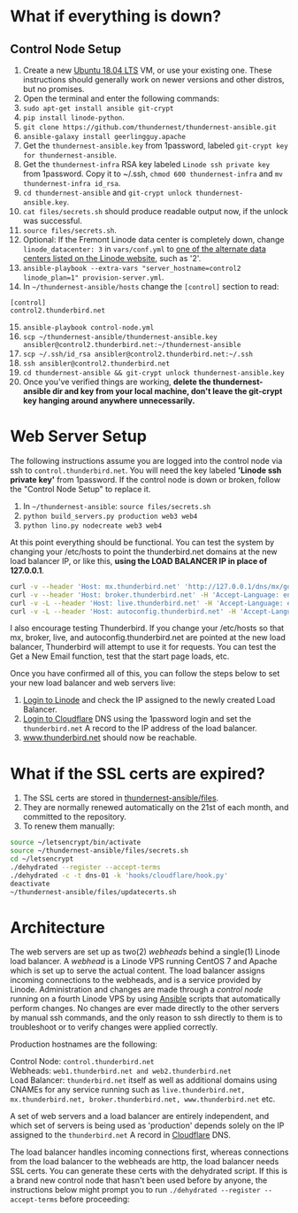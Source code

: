 # What if everything is down?

## Control Node Setup

1. Create a new [Ubuntu 18.04 LTS](http://releases.ubuntu.com/18.04/ubuntu-18.04.1-desktop-amd64.iso) VM, or use your existing one. These instructions should generally work on newer versions and other distros, but no promises.
2. Open the terminal and enter the following commands:
3. `sudo apt-get install ansible git-crypt`
4. `pip install linode-python`.
5. `git clone https://github.com/thundernest/thundernest-ansible.git`
6. `ansible-galaxy install geerlingguy.apache`
7. Get the `thundernest-ansible.key` from 1password, labeled `git-crypt key for thundernest-ansible`.
8. Get the `thundernest-infra` RSA key labeled `Linode ssh private key` from 1password. Copy it to ~/.ssh, `chmod 600 thundernest-infra` and `mv thundernest-infra id_rsa`.
9. `cd thundernest-ansible` and `git-crypt unlock thundernest-ansible.key`.
10. `cat files/secrets.sh` should produce readable output now, if the unlock was successful.
11. `source files/secrets.sh`.
12. Optional: If the Fremont Linode data center is completely down, change `linode_datacenter: 3` in `vars/conf.yml` to [one of the alternate data centers listed on the Linode website](https://www.linode.com/api/utility/avail.datacenters), such as '2'.
13. `ansible-playbook --extra-vars "server_hostname=control2 linode_plan=1" provision-server.yml`.
14. In `~/thundernest-ansible/hosts` change the `[control]` section to read:
```
[control]
control2.thunderbird.net
```
15. `ansible-playbook control-node.yml`
16. `scp ~/thundernest-ansible/thundernest-ansible.key ansibler@control2.thunderbird.net:~/thundernest-ansible`
17. `scp ~/.ssh/id_rsa ansibler@control2.thunderbird.net:~/.ssh`
18. `ssh ansibler@control2.thunderbird.net`
19. `cd thundernest-ansible && git-crypt unlock thundernest-ansible.key`
20. Once you've verified things are working, **delete the thundernest-ansible dir and key from your local machine, don't leave the git-crypt key hanging around anywhere unnecessarily.**

# Web Server Setup
The following instructions assume you are logged into the control node via ssh to `control.thunderbird.net`. You will need the key labeled **'Linode ssh private key'** from 1password. If the control node is down or broken, follow the "Control Node Setup" to replace it.
1. In `~/thundernest-ansible`: `source files/secrets.sh`
2. `python build_servers.py production web3 web4`
3. `python lino.py nodecreate web3 web4`

At this point everything should be functional. You can test the system by changing your /etc/hosts to point the thunderbird.net domains at the new load balancer IP, or like this, **using the LOAD BALANCER IP in place of 127.0.0.1**.

```bash
curl -v --header 'Host: mx.thunderbird.net' 'http://127.0.0.1/dns/mx/google.com'
curl -v --header 'Host: broker.thunderbird.net' -H 'Accept-Language: en-US' 'http://127.0.0.1/provider/list'
curl -v -L --header 'Host: live.thunderbird.net' -H 'Accept-Language: en-US' 'http://127.0.0.1/thunderbird/start'
curl -v -L --header 'Host: autoconfig.thunderbird.net' -H 'Accept-Language: en-US' 'http://127.0.0.1/v1.1'
```
I also encourage testing Thunderbird. If you change your /etc/hosts so that mx, broker, live, and autoconfig.thunderbird.net are pointed at the new load balancer, Thunderbird will attempt to use it for requests. You can test the Get a New Email function, test that the start page loads, etc.

Once you have confirmed all of this, you can follow the steps below to set your new load balancer and web servers live:

1. [Login to Linode](https://manager.linode.com/nodebalancers) and check the IP assigned to the newly created Load Balancer.
2. [Login to Cloudflare](https://www.cloudflare.com/a/login) DNS using the 1password login and set the `thunderbird.net` A record to the IP address of the load balancer.
3. www.thunderbird.net should now be reachable.

# What if the SSL certs are expired?

1. The SSL certs are stored in [thundernest-ansible/files](https://github.com/thundernest/thundernest-ansible/tree/master/files).
2. They are normally renewed automatically on the 21st of each month, and committed to the repository.
3. To renew them manually:
```bash
source ~/letsencrypt/bin/activate
source ~/thundernest-ansible/files/secrets.sh
cd ~/letsencrypt
./dehydrated --register --accept-terms
./dehydrated -c -t dns-01 -k 'hooks/cloudflare/hook.py'
deactivate
~/thundernest-ansible/files/updatecerts.sh
```

# Architecture
The web servers are set up as two(2) *webheads* behind a single(1) Linode load balancer. A *webhead* is a Linode VPS running CentOS 7 and Apache which is set up to serve the actual content. The load balancer assigns incoming connections to the webheads, and is a service provided by Linode. Administration and changes are made through a *control node* running on a fourth Linode VPS by using [Ansible](http://docs.ansible.com/ansible/intro_getting_started.html) scripts that automatically perform changes. No changes are ever made directly to the other servers by manual ssh commands, and the only reason to ssh directly to them is to troubleshoot or to verify changes were applied correctly.

Production hostnames are the following:

Control Node: `control.thunderbird.net`  
Webheads: `web1.thunderbird.net and web2.thunderbird.net`  
Load Balancer: `thunderbird.net` itself as well as additional domains using CNAMEs for any service running such as `live.thunderbird.net, mx.thunderbird.net, broker.thunderbird.net, www.thunderbird.net` etc.

A set of web servers and a load balancer are entirely independent, and which set of servers is being used as 'production' depends solely on the IP assigned to the `thunderbird.net` A record in [Cloudflare](https://www.cloudflare.com/a/login) DNS.

The load balancer handles incoming connections first, whereas connections from the load balancer to the webheads are http, the load balancer needs SSL certs. You can generate these certs with the dehydrated script. If this is a brand new control node that hasn't been used before by anyone, the instructions below might prompt you to run `./dehydrated --register --accept-terms` before proceeding:
